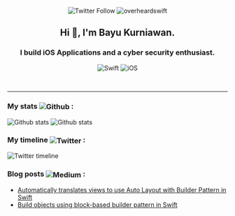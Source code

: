 <p align="center">
  <img src="https://img.shields.io/twitter/follow/overheardswift?style=social" alt="Twitter Follow">
  <img src="https://komarev.com/ghpvc/?username=overheardswift&label=Profile%20views&color=0e75b6&style=flat" alt="overheardswift">
</p>
<h2 align="center">Hi 👋, I'm Bayu Kurniawan.</h2>
<h3 align="center">I build iOS Applications and a cyber security enthusiast.</h3>   
<p align="center">
    <img src="https://img.shields.io/badge/swift-F54A2A?style=for-the-badge&logo=swift&logoColor=white" alt="Swift">
    <img src="https://img.shields.io/badge/iOS-12100E?style=for-the-badge&logo=ios&logoColor=white" alt="iOS">
</p>
<br/>
<hr/>

### My stats <img align="center" src="https://img.shields.io/github/followers/overheardswift?style=social" alt="Github"> :
<p align="left">
    <img src="https://github-readme-streak-stats.herokuapp.com/?user=overheardswift&theme=tokyonight&hide_border=false" alt="Github stats">
    <img src="https://github-readme-stats.vercel.app/api?username=overheardswift&theme=tokyonight&hide_border=false&include_all_commits=true&count_private=true" alt="Github stats">
</p>

### My timeline <img align="center" src="https://img.shields.io/badge/Twitter-%231DA1F2.svg?logo=Twitter&logoColor=white" alt="Twitter"> :
<p align="left">
    <img src="https://gtce.itsvg.in/api?username=overheardswift" alt="Twitter timeline">
</p>

### Blog posts <img align="center" src="https://img.shields.io/badge/Medium-12100E?logo=medium&logoColor=white" alt="Medium"> :

<!-- BLOG-POST-LIST:START -->
- [Automatically translates views to use Auto Layout with Builder Pattern in Swift](https://medium.com/@overheardswift/automatically-translates-views-to-use-auto-layout-with-builder-pattern-b9b61fae9b1a?source=rss-5f85a62d81fb------2)
- [Build objects using block-based builder pattern in Swift](https://medium.com/@overheardswift/build-objects-using-block-based-builder-pattern-in-swift-a8cbf641d0e6?source=rss-5f85a62d81fb------2)
<!-- BLOG-POST-LIST:END -->
